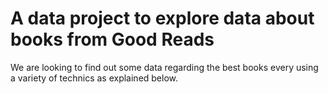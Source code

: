 # A data project to explore data about books from Good Reads 

We are looking to find out some data regarding the best books every using a variety of technics as explained below. 